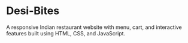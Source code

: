 # Desi-Bites
A responsive Indian restaurant website with menu, cart, and interactive features built using HTML, CSS, and JavaScript.

